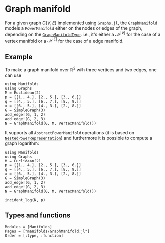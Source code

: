 # Graph manifold

For a given graph $G(V,E)$ implemented using [`Graphs.jl`](https://juliagraphs.github.io/Graphs.jl/latest/), the [`GraphManifold`](@ref) models a `PowerManifold` either on the nodes or edges of the graph, depending on the [`GraphManifoldType`](@ref).
i.e., it's either a $\mathcal M^{\lvert V \rvert}$ for the case of a vertex manifold or a $\mathcal M^{\lvert E \rvert}$ for the case of a edge manifold.

## Example

To make a graph manifold over $ℝ^2$ with three vertices and two edges, one can use

```@example
using Manifolds
using Graphs
M = Euclidean(2)
p = [[1., 4.], [2., 5.], [3., 6.]]
q = [[4., 5.], [6., 7.], [8., 9.]]
x = [[6., 5.], [4., 3.], [2., 8.]]
G = SimpleGraph(3)
add_edge!(G, 1, 2)
add_edge!(G, 2, 3)
N = GraphManifold(G, M, VertexManifold())
```

It supports all `AbstractPowerManifold` operations (it is based on [`NestedPowerRepresentation`](@ref)) and furthermore it is possible to compute a graph logarithm:

```@setup graph-1
using Manifolds
using Graphs
M = Euclidean(2)
p = [[1., 4.], [2., 5.], [3., 6.]]
q = [[4., 5.], [6., 7.], [8., 9.]]
x = [[6., 5.], [4., 3.], [2., 8.]]
G = SimpleGraph(3)
add_edge!(G, 1, 2)
add_edge!(G, 2, 3)
N = GraphManifold(G, M, VertexManifold())
```
```@example graph-1
incident_log(N, p)
```

## Types and functions

```@autodocs
Modules = [Manifolds]
Pages = ["manifolds/GraphManifold.jl"]
Order = [:type, :function]
```
